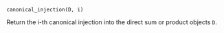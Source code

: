 ```
canonical_injection(D, i)
```

Return the i-th canonical injection into the direct sum or product objects `D`.
